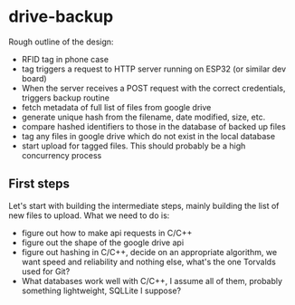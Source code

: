 # drive-backup
Rough outline of the design:
 - RFID tag in phone case
 - tag triggers a request to HTTP server running on ESP32 (or similar dev board)
 - When the server receives a POST request with the correct credentials, triggers backup routine
 - fetch metadata of full list of files from google drive
 - generate unique hash from the filename, date modified, size, etc. 
 - compare hashed identifiers to those in the database of backed up files
 - tag any files in google drive which do not exist in the local database
 - start upload for tagged files. This should probably be a high concurrency process

## First steps
Let's start with building the intermediate steps, mainly building the list of new files to upload. What we need to do is:
 - figure out how to make api requests in C/C++
 - figure out the shape of the google drive api
 - figure out hashing in C/C++, decide on an appropriate algorithm, we want speed and reliability and nothing else, what's the one Torvalds used for Git?
 - What databases work well with C/C++, I assume all of them, probably something lightweight, SQLLite I suppose?